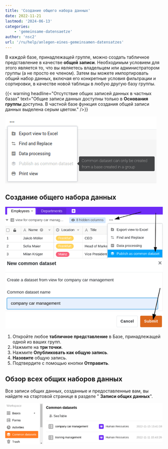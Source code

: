 ```yaml
---
title: 'Создание общего набора данных'
date: 2022-11-21
lastmod: '2024-06-13'
categories:
    - 'gemeinsame-datensaetze'
author: 'nsc2'
url: '/ru/help/anlegen-eines-gemeinsamen-datensatzes'
---
```


В каждой базе, принадлежащей группе, можно создать табличное представление в качестве **общей записи**. Необходимым условием для этого является то, что вы являетесь владельцем или администратором группы (а не просто ее членом). Затем вы можете импортировать общий набор данных, включая его конкретные условия фильтрации и сортировки, в качестве новой таблицы в любую другую базу группы.

{{< warning headline="Отсутствие общих записей данных в частных базах" text="Общие записи данных доступны только в **Основания группы** доступна. В частной базе функция создания общей записи данных выделена серым цветом." />}}

![](images/common-dataset-only-in-group.png)

## Создание общего набора данных

![Создание общего набора данных](images/create-a-common-dataset-5.png)  
![Создание общего набора данных](images/create-a-common-dataset-2-1.png)

1. Откройте любое **табличное представление** в Базе, принадлежащей одной из ваших групп.
2. Нажмите на **три точки**.
3. Нажмите **Опубликовать как общую запись**.
4. **Назовите** общую запись.
5. Подтвердите с помощью кнопки **Отправить**.

## Обзор всех общих наборов данных

Все записи общих данных, созданные и предоставленные вам, вы найдете на стартовой странице в разделе " **Записи общих данных**".

![Обзор общих наборов данных](images/overview-common-datasets-5.png)
